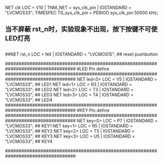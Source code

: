 
NET clk LOC = V10 | TNM_NET = sys_clk_pin | IOSTANDARD = "LVCMOS33";
TIMESPEC TS_sys_clk_pin = PERIOD sys_clk_pin 50000 kHz;
##

##  当不屏蔽  rst_n时，实验现象不出现，按下按键不可使LED灯亮
##
##NET rst_n                 LOC = N4 | IOSTANDARD = "LVCMOS15";       ## reset pushbutton

##################################################################################
#LED Pin define
##################################################################################
NET led<0>                LOC = V5 | IOSTANDARD = "LVCMOS33";       ## LED1
NET led<1>                LOC = R3 | IOSTANDARD = "LVCMOS33";       ## LED2
NET led<2>                LOC = T3 | IOSTANDARD = "LVCMOS33";       ## LED3
NET led<3>                LOC = T4 | IOSTANDARD = "LVCMOS33";       ## LED4
##################################################################################
#KEY Pin define
##################################################################################
NET key<0>                LOC = P7 | IOSTANDARD = "LVCMOS33";       ## KEY1
NET key<1>                LOC = R5 | IOSTANDARD = "LVCMOS33";       ## KEY2
NET key<2>                LOC = T5 | IOSTANDARD = "LVCMOS33";       ## KEY3
NET key<3>                LOC = U5 | IOSTANDARD = "LVCMOS33";       ## KEY4

##################################################################################